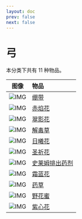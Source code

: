 ```yaml
---
layout: doc
prev: false
next: false
---
```


# 弓

本分类下共有 11 种物品。

| 图像 | 物品 |
| :-: | :-- |
| ![IMG](/wiki/item/bandage.png) | [绷带](bandage) |
| ![IMG](/wiki/item/flower_red.png) | [赤焰花](flower-red) |
| ![IMG](/wiki/item/flower_green.png) | [翠影花](flower-green) |
| ![IMG](/wiki/item/herbal_antidote.png) | [解毒草](herbal-antidote) |
| ![IMG](/wiki/item/flower_orange.png) | [日曦花](flower-orange) |
| ![IMG](/wiki/item/flower_white.png) | [圣祈花](flower-white) |
| ![IMG](/wiki/item/slime_tonic.png) | [史莱姆排出药剂](slime-tonic) |
| ![IMG](/wiki/item/flower_blue.png) | [霜蓝花](flower-blue) |
| ![IMG](/wiki/item/herb.png) | [药草](herb) |
| ![IMG](/wiki/item/honey.png) | [野花蜜](honey) |
| ![IMG](/wiki/item/flower_purple.png) | [紫心花](flower-purple) |

<style scoped>
  td img { max-width: 64px; max-height: 64px; }
</style>

